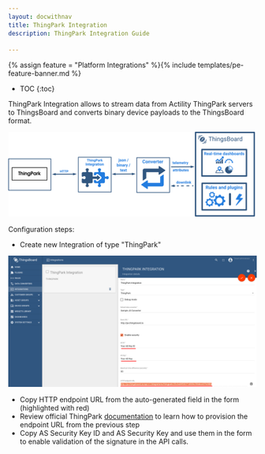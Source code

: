 ```yaml
---
layout: docwithnav
title: ThingPark Integration
description: ThingPark Integration Guide 

---
```


{% assign feature = "Platform Integrations" %}{% include templates/pe-feature-banner.md %}

* TOC
{:toc}

ThingPark Integration allows to stream data from Actility ThingPark servers to ThingsBoard and converts binary device payloads to the ThingsBoard format.

 ![image](/images/user-guide/integrations/thingpark-integration.svg)

Configuration steps:
  
 - Create new Integration of type "ThingPark"
 
![image](/images/user-guide/integrations/thingpark.png) 

 - Copy HTTP endpoint URL from the auto-generated field in the form (highlighted with red)
 - Review official ThingPark [documentation](https://dx-api.thingpark.com/dataflow/latest/doc/index.html#uplink-data-reception)
  to learn how to provision the endpoint URL from the previous step
 - Copy AS Security Key ID and AS Security Key and use them in the form to enable validation of the signature in the API calls. 